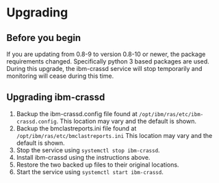 # Upgrading
## Before you begin
If you are updating from 0.8-9 to version 0.8-10 or newer, the package requirements changed. Specifically python 3 based packages are used. During this upgrade, the ibm-crassd service will stop temporarily and monitoring will cease during this time. 

## Upgrading ibm-crassd
1.	Backup the ibm-crassd.config file found at `/opt/ibm/ras/etc/ibm-crassd.config`. This location may vary and the default is shown. 
2.	Backup the bmclastreports.ini file found at `/opt/ibm/ras/etc/bmclastreports.ini` This location may vary and the default is shown.
3.	Stop the service using `systemctl stop ibm-crassd`. 
4.	Install ibm-crassd using the instructions above.
5.	Restore the two backed up files to their original locations.
6.	Start the service using `systemctl start ibm-crassd`. 
